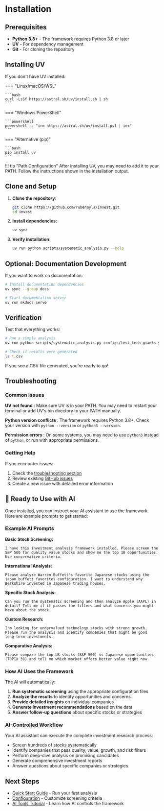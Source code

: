 # Installation

## Prerequisites

- **Python 3.8+** - The framework requires Python 3.8 or later
- **UV** - For dependency management
- **Git** - For cloning the repository

## Installing UV

If you don't have UV installed:

=== "Linux/macOS/WSL"

    ```bash
    curl -LsSf https://astral.sh/uv/install.sh | sh
    ```

=== "Windows PowerShell"

    ```powershell
    powershell -c "irm https://astral.sh/uv/install.ps1 | iex"
    ```

=== "Alternative (pip)"

    ```bash
    pip install uv
    ```

!!! tip "Path Configuration"
    After installing UV, you may need to add it to your PATH. Follow the instructions shown in the installation output.

## Clone and Setup

1. **Clone the repository**:
   ```bash
   git clone https://github.com/rubenayla/invest.git
   cd invest
   ```

2. **Install dependencies**:
   ```bash
   uv sync
   ```

3. **Verify installation**:
   ```bash
   uv run python scripts/systematic_analysis.py --help
   ```

## Optional: Documentation Development

If you want to work on documentation:

```bash
# Install documentation dependencies
uv sync --group docs

# Start documentation server
uv run mkdocs serve
```

## Verification

Test that everything works:

```bash
# Run a simple analysis
uv run python scripts/systematic_analysis.py configs/test_tech_giants.yaml --save-csv

# Check if results were generated
ls *.csv
```

If you see a CSV file generated, you're ready to go!

## Troubleshooting

### Common Issues

**UV not found**
: Make sure UV is in your PATH. You may need to restart your terminal or add UV's bin directory to your PATH manually.

**Python version conflicts**
: The framework requires Python 3.8+. Check your version with `python --version` or `python3 --version`.

**Permission errors**
: On some systems, you may need to use `python3` instead of `python`, or run with appropriate permissions.

### Getting Help

If you encounter issues:

1. Check the [troubleshooting section](../user-guide/troubleshooting.md)
2. Review existing [GitHub issues](https://github.com/rubenayla/invest/issues)
3. Create a new issue with detailed error information

## 🤖 Ready to Use with AI

Once installed, you can instruct your AI assistant to use the framework. Here are example prompts to get started:

### Example AI Prompts

**Basic Stock Screening:**
```
I have this investment analysis framework installed. Please screen the S&P 500 for quality value stocks and show me the top 10 opportunities. Use conservative criteria.
```

**International Analysis:**
```
Please analyze Warren Buffett's favorite Japanese stocks using the japan_buffett_favorites configuration. I want to understand why Berkshire invested in Japanese trading houses.
```

**Specific Stock Analysis:**
```
Can you run the systematic screening and then analyze Apple (AAPL) in detail? Tell me if it passes the filters and what concerns you might have about the stock.
```

**Custom Research:**
```
I'm looking for undervalued technology stocks with strong growth. Please run the analysis and identify companies that might be good long-term investments.
```

**Comparative Analysis:**
```
Please compare the top US stocks (S&P 500) vs Japanese opportunities (TOPIX 30) and tell me which market offers better value right now.
```

### How AI Uses the Framework

The AI will automatically:
1. **Run systematic screening** using the appropriate configuration files
2. **Analyze the results** to identify opportunities and concerns
3. **Provide detailed insights** on individual companies
4. **Generate investment recommendations** based on the data
5. **Answer follow-up questions** about specific stocks or strategies

### AI-Controlled Workflow

Your AI assistant can execute the complete investment research process:
- Screen hundreds of stocks systematically
- Identify companies that pass quality, value, growth, and risk filters
- Perform deep-dive analysis on promising candidates
- Generate comprehensive investment reports
- Answer questions about specific companies or strategies

## Next Steps

- [Quick Start Guide](quickstart.md) - Run your first analysis
- [Configuration](configuration.md) - Customize screening criteria
- [AI Tools Tutorial](../tutorials/ai-tools.md) - Learn how AI controls the framework